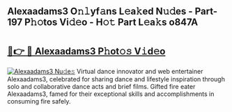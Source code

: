 ## Alexaadams3 O𝚗𝚕yf𝚊ns L𝚎a𝚔ed N𝚞𝚍es - Part-197 P𝚑𝚘tos Vi𝚍𝚎o - H𝚘𝚝 Part L𝚎a𝚔s o847A

# <h2><a href="http://kf0shvp.oniu.top/?m=Alexaadams3">🔗👉 🔴 Alexaadams3 P𝚑ot𝚘𝚜 V𝚒d𝚎o</a></h2>

[![Alexaadams3 Nu𝚍e𝚜](https://i.imgur.com/0qMVB7G.gif)](http://kf0shvp.oniu.top/?m=Alexaadams3)
Virtual dance innovator and web entertainer Alexaadams3, celebrated for sharing dance and lifestyle inspiration through solo and collaborative dance acts and brief films. Gifted fire eater Alexaadams3, famed for their exceptional skills and accomplishments in consuming fire safely.  
